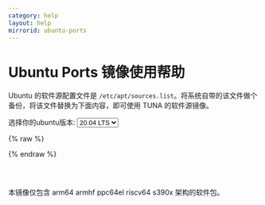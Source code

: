 ```yaml
---
category: help
layout: help
mirrorid: ubuntu-ports
---
```


Ubuntu Ports 镜像使用帮助
===================

Ubuntu 的软件源配置文件是
`/etc/apt/sources.list`。将系统自带的该文件做个备份，将该文件替换为下面内容，即可使用
TUNA 的软件源镜像。


<form class="form-inline">
<div class="form-group">
	<label>选择你的ubuntu版本: </label>
	<select class="form-control release-select" data-template="#apt-template" data-target="#apt-content">
	  <option data-release="precise">12.04 LTS</option>
	  <option data-release="trusty">14.04 LTS</option>
	  <option data-release="xenial">16.04 LTS</option>
	  <option data-release="bionic">18.04 LTS</option>
	  <option data-release="focal" selected>20.04 LTS</option>
	  <option data-release="groovy">20.10</option>
	</select>
</div>
</form>

{% raw %}
<script id="apt-template" type="x-tmpl-markup">
# 默认注释了源码镜像以提高 apt update 速度，如有需要可自行取消注释
deb https://{%endraw%}{{ site.hostname }}{%raw%}/ubuntu-ports/ {{release_name}} main restricted universe multiverse
# deb-src https://{%endraw%}{{ site.hostname }}{%raw%}/ubuntu-ports/ {{release_name}} main restricted universe multiverse
deb https://{%endraw%}{{ site.hostname }}{%raw%}/ubuntu-ports/ {{release_name}}-updates main restricted universe multiverse
# deb-src https://{%endraw%}{{ site.hostname }}{%raw%}/ubuntu-ports/ {{release_name}}-updates main restricted universe multiverse
deb https://{%endraw%}{{ site.hostname }}{%raw%}/ubuntu-ports/ {{release_name}}-backports main restricted universe multiverse
# deb-src https://{%endraw%}{{ site.hostname }}{%raw%}/ubuntu-ports/ {{release_name}}-backports main restricted universe multiverse
deb https://{%endraw%}{{ site.hostname }}{%raw%}/ubuntu-ports/ {{release_name}}-security main restricted universe multiverse
# deb-src https://{%endraw%}{{ site.hostname }}{%raw%}/ubuntu-ports/ {{release_name}}-security main restricted universe multiverse

# 预发布软件源，不建议启用
# deb https://{%endraw%}{{ site.hostname }}{%raw%}/ubuntu-ports/ {{release_name}}-proposed main restricted universe multiverse
# deb-src https://{%endraw%}{{ site.hostname }}{%raw%}/ubuntu-ports/ {{release_name}}-proposed main restricted universe multiverse
</script>
{% endraw %}

<p></p>

<pre>
<code id="apt-content">
</code>
</pre>

本镜像仅包含 arm64 armhf ppc64el riscv64 s390x 架构的软件包。
